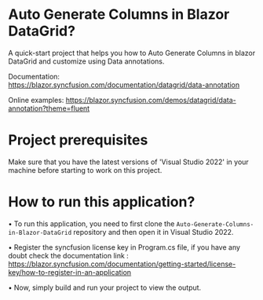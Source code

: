 # Auto Generate Columns in Blazor DataGrid?

A quick-start project that helps you how to Auto Generate Columns in blazor DataGrid and customize using Data annotations. 

Documentation: https://blazor.syncfusion.com/documentation/datagrid/data-annotation

Online examples: https://blazor.syncfusion.com/demos/datagrid/data-annotation?theme=fluent

# Project prerequisites
Make sure that you have the latest versions of 'Visual Studio 2022' in your machine before starting to work on this project.

# How to run this application?
• To run this application, you need to first clone the <code>Auto-Generate-Columns-in-Blazor-DataGrid</code> repository and then open it in Visual Studio 2022.

• Register the syncfusion license key in Program.cs file, if you have any doubt check the documentation link : https://blazor.syncfusion.com/documentation/getting-started/license-key/how-to-register-in-an-application

• Now, simply build and run your project to view the output.



